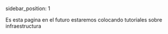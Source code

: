 sidebar_position: 1

Es esta pagina en el futuro estaremos colocando tutoriales sobre infraestructura